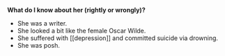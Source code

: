 **What do I know about her (rightly or wrongly)?**
- She was a writer.
- She looked a bit like the female Oscar Wilde.
- She suffered with [[depression]] and committed suicide via drowning.
- She was posh.
